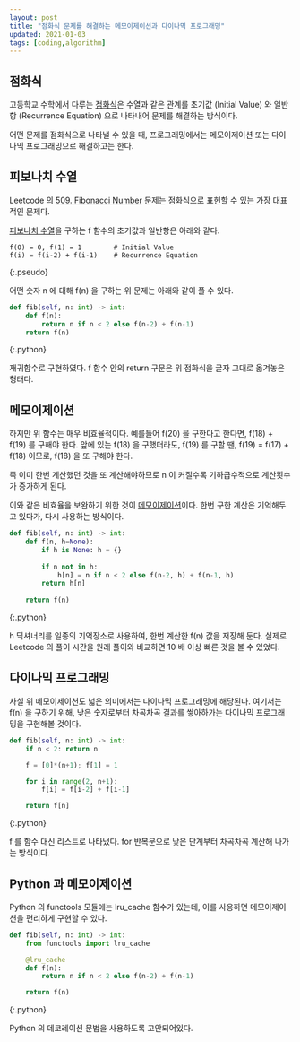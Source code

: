 ```yaml
---
layout: post
title: "점화식 문제를 해결하는 메모이제이션과 다이나믹 프로그래밍"
updated: 2021-01-03
tags: [coding,algorithm]
---
```


## 점화식

고등학교 수학에서 다루는 [점화식](https://namu.wiki/w/%EC%A0%90%ED%99%94%EC%8B%9D)은 수열과 같은 관계를 초기값 (Initial Value) 와 일반항 (Recurrence Equation) 으로 나타내어 문제를 해결하는 방식이다.

어떤 문제를 점화식으로 나타낼 수 있을 때, 프로그래밍에서는 메모이제이션 또는 다이나믹 프로그래밍으로 해결하고는 한다.

## 피보나치 수열

Leetcode 의 [509. Fibonacci Number](https://leetcode.com/problems/fibonacci-number/) 문제는 점화식으로 표현할 수 있는 가장 대표적인 문제다.

[피보나치 수열](https://namu.wiki/w/%ED%94%BC%EB%B3%B4%EB%82%98%EC%B9%98%20%EC%88%98%EC%97%B4)을 구하는 f 함수의 초기값과 일반항은 아래와 같다.

```pseudo
f(0) = 0, f(1) = 1        # Initial Value
f(i) = f(i-2) + f(i-1)    # Recurrence Equation
```
{:.pseudo}

어떤 숫자 n 에 대해 f(n) 을 구하는 위 문제는 아래와 같이 풀 수 있다.

```python
def fib(self, n: int) -> int:
    def f(n):
        return n if n < 2 else f(n-2) + f(n-1)
    return f(n)
```
{:.python}

재귀함수로 구현하였다. f 함수 안의 return 구문은 위 점화식을 글자 그대로 옮겨놓은 형태다.

## 메모이제이션

하지만 위 함수는 매우 비효율적이다. 예를들어 f(20) 을 구한다고 한다면, f(18) + f(19) 를 구해야 한다. 앞에 있는 f(18) 을 구했더라도, f(19) 를 구할 땐, f(19) = f(17) + f(18) 이므로, f(18) 을 또 구해야 한다.

즉 이미 한번 계산했던 것을 또 계산해야하므로 n 이 커질수록 기하급수적으로 계산횟수가 증가하게 된다.

이와 같은 비효율을 보완하기 위한 것이 [메모이제이션](https://namu.wiki/w/%EB%A9%94%EB%AA%A8%EC%9D%B4%EC%A0%9C%EC%9D%B4%EC%85%98)이다. 한번 구한 계산은 기억해두고 있다가, 다시 사용하는 방식이다.

```python
def fib(self, n: int) -> int:
    def f(n, h=None):
        if h is None: h = {}
        
        if n not in h:
            h[n] = n if n < 2 else f(n-2, h) + f(n-1, h)
        return h[n]
    
    return f(n)
```
{:.python}

h 딕셔너리를 일종의 기억장소로 사용하여, 한번 계산한 f(n) 값을 저장해 둔다. 실제로 Leetcode 의 풀이 시간을 원래 풀이와 비교하면 10 배 이상 빠른 것을 볼 수 있었다.

## 다이나믹 프로그래밍

사실 위 메모이제이션도 넓은 의미에서는 다이나믹 프로그래밍에 해당된다. 여기서는 f(n) 을 구하기 위해, 낮은 숫자로부터 차곡차곡 결과를 쌓아하가는 다이나믹 프로그래밍을 구현해볼 것이다.

```python
def fib(self, n: int) -> int:
    if n < 2: return n

    f = [0]*(n+1); f[1] = 1

    for i in range(2, n+1):
        f[i] = f[i-2] + f[i-1]

    return f[n]
```
{:.python}

f 를 함수 대신 리스트로 나타냈다. for 반복문으로 낮은 단계부터 차곡차곡 계산해 나가는 방식이다.

## Python 과 메모이제이션

Python 의 functools 모듈에는 lru_cache 함수가 있는데, 이를 사용하면 메모이제이션을 편리하게 구현할 수 있다.

```python
def fib(self, n: int) -> int:
    from functools import lru_cache

    @lru_cache
    def f(n):
        return n if n < 2 else f(n-2) + f(n-1)

    return f(n)
```
{:.python}

Python 의 데코레이션 문법을 사용하도록 고안되어있다.
